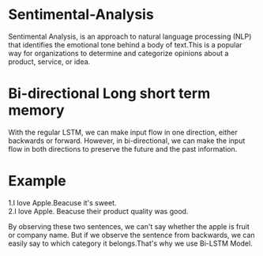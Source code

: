 # Sentimental-Analysis

Sentimental Analysis, is an approach to natural language processing (NLP) that identifies the emotional tone behind a body of text.This is a popular way for organizations to determine and categorize opinions about a product, service, or idea.

# Bi-directional Long short term memory

With the regular LSTM, we can make input flow in one direction, either backwards or forward. However, in bi-directional, we can make the input flow in both directions to preserve the future and the past information.

# Example

1.I love Apple.Beacuse it's sweet.<br />
2.I love Apple. Beacuse their product quality was good.

By observing these two sentences, we can't say whether the apple is fruit or company name.
But if we observe the sentence from backwards, we can easily say to which category it belongs.That's why we use Bi-LSTM Model.
